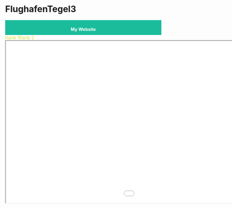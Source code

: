 # FlughafenTegel3
<head>
<meta charset="utf-8">
<style>
<div class="header">
<h1>My Website</h1>
<p>A website created by me.</p>
</div>
body {
  font-family: Arial, Helvetica, sans-serif;
  margin: 0;
}
.header {
  padding: 1px;
  text-align: center;
  background: #1abc9c;
  color: white;
}
.header h1 {
  font-size: 14px;
}
nav a {
  display: inline;
  text-decoration: none;
  text-align: center;
  float:left; 
  margin: 0;
  padding: 0px 0px;
  color: #d1e231;
  overflow: hidden;
  border-right: 0px solid #bbb;
}
</style>
</head>
<body>
<div class="header">
  <h1>My Website</h1>
</div>
<nav>
<a href="kepler.gl.html" target="iframe">Karte 1</a>
<a href="hello.html" target="iframe">Karte 2</a>
</nav>
<iframe name="iframe" src="kepler.gl.html" width="1450px" height="525px">
</iframe>
</body>